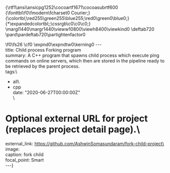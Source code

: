 {\rtf1\ansi\ansicpg1252\cocoartf1671\cocoasubrtf600
{\fonttbl\f0\fmodern\fcharset0 Courier;}
{\colortbl;\red255\green255\blue255;\red0\green0\blue0;}
{\*\expandedcolortbl;;\cssrgb\c0\c0\c0;}
\margl1440\margr1440\vieww10800\viewh8400\viewkind0
\deftab720
\pard\pardeftab720\partightenfactor0

\f0\fs26 \cf0 \expnd0\expndtw0\kerning0
---\
title: Child process Forking program\
summary: A C++ program that spawns child process which execute ping commands on online servers, which then are stored in the pipeline ready to be retrieved by the parent process.\
tags:\
- all\
- cpp\
date: "2020-06-27T00:00:00Z"\
\
# Optional external URL for project (replaces project detail page).\
external_link: https://github.com/AshwinSomasundaram/fork-child-project\
\
image:\
  caption: fork child\
  focal_point: Smart\
---}
